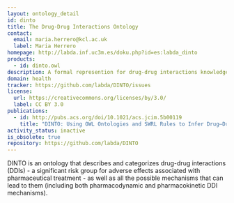 ```yaml
---
layout: ontology_detail
id: dinto
title: The Drug-Drug Interactions Ontology
contact:
  email: maria.herrero@kcl.ac.uk
  label: Maria Herrero
homepage: http://labda.inf.uc3m.es/doku.php?id=es:labda_dinto
products:
  - id: dinto.owl
description: A formal represention for drug-drug interactions knowledge.
domain: health
tracker: https://github.com/labda/DINTO/issues
license:
  url: https://creativecommons.org/licenses/by/3.0/
  label: CC BY 3.0
publications:
  - id: http://pubs.acs.org/doi/10.1021/acs.jcim.5b00119
    title: "DINTO: Using OWL Ontologies and SWRL Rules to Infer Drug–Drug Interactions and Their Mechanisms."
activity_status: inactive
is_obsolete: true
repository: https://github.com/labda/DINTO
---
```


DINTO is an ontology that describes and categorizes drug-drug interactions (DDIs) - a significant risk group for adverse effects associated with pharmaceutical treatment - as well as all the possible mechanisms that can lead to them (including both pharmacodynamic and pharmacokinetic DDI mechanisms).
